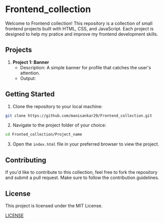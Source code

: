# Frontend_collection

Welcome to Frontend collection! This repository is a collection of small frontend projects built with HTML, CSS, and JavaScript. Each project is designed to help my pratice and improve my frontend development skills.

## Projects

1. **Project 1: Banner**
   - Description: A simple banner for profile that catches the user's attention.
   - Output:
            

## Getting Started

1. Clone the repository to your local machine:

  ```bash
  git clone https://github.com/manisankar29/Frontend_collection.git
  ```

2. Navigate to the project folder of your choice:

  ```bash
  cd Fronted_collection/Project_name
  ```

3. Open the `index.html` file in your preferred browser to view the project.

## Contributing

If you'd like to contribute to this collection, feel free to fork the repository and submit a pull request. Make sure to follow the contribution guidelines.

## License

This project is licensed under the MIT License.

[LICENSE](LICENSE)
